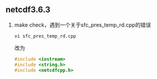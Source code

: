 

## netcdf3.6.3

1. make check，遇到一个关于sfc_pres_temp_rd.cpp的错误

    ```shell
    vi sfc_pres_temp_rd.cpp
    ```

    改为

    ```cpp
    #include <iostream>
    #include <string.h>
    #include <netcdfcpp.h>
    ```

